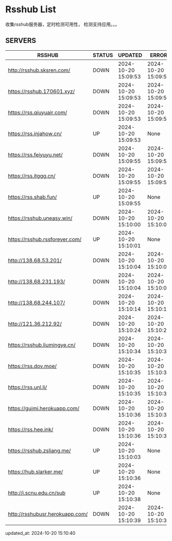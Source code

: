 # Rsshub List

收集rsshub服务器，定时检测可用性， 检测支持应用。。。


## SERVERS

|  RSSHUB   | STATUS  | UPDATED  | ERROR  | TWITTER |  
|  ----  | ----  | ----  | ----  | ---- |  
| http://rsshub.sksren.com/ | DOWN | 2024-10-20 15:09:53 | 2024-10-20 15:09:53 |  
| https://rsshub.170601.xyz/ | DOWN | 2024-10-20 15:09:53 | 2024-10-20 15:09:53 |  
| https://rss.qiuyuair.com/ | DOWN | 2024-10-20 15:09:53 | 2024-10-20 15:09:53 |  
| https://rss.injahow.cn/ | UP | 2024-10-20 15:09:53 | None ||  
| https://rss.feiyuyu.net/ | DOWN | 2024-10-20 15:09:55 | 2024-10-20 15:09:55 |  
| https://rss.itggg.cn/ | DOWN | 2024-10-20 15:09:55 | 2024-10-20 15:09:55 |  
| https://rss.shab.fun/ | UP | 2024-10-20 15:09:55 | None ||  
| https://rsshub.uneasy.win/ | DOWN | 2024-10-20 15:10:00 | 2024-10-20 15:10:00 |  
| https://rsshub.rssforever.com/ | UP | 2024-10-20 15:10:01 | None ||  
| http://138.68.53.201/ | DOWN | 2024-10-20 15:10:04 | 2024-10-20 15:10:04 |  
| http://138.68.231.193/ | DOWN | 2024-10-20 15:10:04 | 2024-10-20 15:10:04 |  
| http://138.68.244.107/ | DOWN | 2024-10-20 15:10:14 | 2024-10-20 15:10:14 |  
| http://121.36.212.92/ | DOWN | 2024-10-20 15:10:24 | 2024-10-20 15:10:24 |  
| https://rsshub.liumingye.cn/ | DOWN | 2024-10-20 15:10:34 | 2024-10-20 15:10:34 |  
| https://rss.dov.moe/ | DOWN | 2024-10-20 15:10:35 | 2024-10-20 15:10:35 |  
| https://rss.unl.li/ | DOWN | 2024-10-20 15:10:35 | 2024-10-20 15:10:35 |  
| https://guimi.herokuapp.com/ | DOWN | 2024-10-20 15:10:36 | 2024-10-20 15:10:36 |  
| https://rss.hee.ink/ | DOWN | 2024-10-20 15:10:36 | 2024-10-20 15:10:36 |  
| https://rsshub.zsliang.me/ | UP | 2024-10-20 15:10:03 | None |OK|  
| https://hub.slarker.me/ | UP | 2024-10-20 15:10:36 | None ||  
| http://i.scnu.edu.cn/sub | UP | 2024-10-20 15:10:38 | None ||  
| http://rsshubusr.herokuapp.com/ | DOWN | 2024-10-20 15:10:39 | 2024-10-20 15:10:39 |  
  

updated_at: 2024-10-20 15:10:40  
